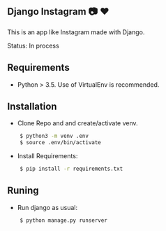 ## Django Instagram :camera: :heart:

This is an app like Instagram made with Django.

Status: In process

## Requirements
- Python > 3.5. Use of VirtualEnv is recommended.

## Installation
- Clone Repo and and create/activate venv.

```bash
    $ python3 -m venv .env
    $ source .env/bin/activate
```
- Install Requirements:
```bash
    $ pip install -r requirements.txt
```

## Runing
- Run django as usual:
```bash
    $ python manage.py runserver
```
